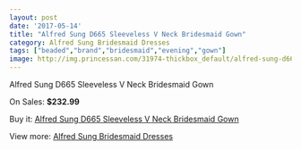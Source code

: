 ```yaml
---
layout: post
date: '2017-05-14'
title: "Alfred Sung D665 Sleeveless V Neck Bridesmaid Gown"
category: Alfred Sung Bridesmaid Dresses
tags: ["beaded","brand","bridesmaid","evening","gown"]
image: http://img.princessan.com/31974-thickbox_default/alfred-sung-d665-sleeveless-v-neck-bridesmaid-gown.jpg
---
```

Alfred Sung D665 Sleeveless V Neck Bridesmaid Gown

On Sales: **$232.99**
<a href="https://www.princessan.com/en/14591-alfred-sung-d665-sleeveless-v-neck-bridesmaid-gown.html"><amp-img layout="responsive" width="600" height="600" src="//img.princessan.com/31974-thickbox_default/alfred-sung-d665-sleeveless-v-neck-bridesmaid-gown.jpg" alt="Alfred Sung D665 Sleeveless V Neck Bridesmaid Gown 0" /></a>
<a href="https://www.princessan.com/en/14591-alfred-sung-d665-sleeveless-v-neck-bridesmaid-gown.html"><amp-img layout="responsive" width="600" height="600" src="//img.princessan.com/31975-thickbox_default/alfred-sung-d665-sleeveless-v-neck-bridesmaid-gown.jpg" alt="Alfred Sung D665 Sleeveless V Neck Bridesmaid Gown 1" /></a>

Buy it: [Alfred Sung D665 Sleeveless V Neck Bridesmaid Gown](https://www.princessan.com/en/14591-alfred-sung-d665-sleeveless-v-neck-bridesmaid-gown.html "Alfred Sung D665 Sleeveless V Neck Bridesmaid Gown")

View more: [Alfred Sung Bridesmaid Dresses](https://www.princessan.com/en/107- "Alfred Sung Bridesmaid Dresses")
